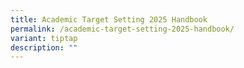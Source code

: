 ```yaml
---
title: Academic Target Setting 2025 Handbook
permalink: /academic-target-setting-2025-handbook/
variant: tiptap
description: ""
---
```

